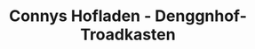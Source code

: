 ---
title: "Connys Hofladen - Denggnhof-Troadkasten"
url: /weisspriach/connys-hofladen-denggnhof-troadkasten/
shop: Milch
---